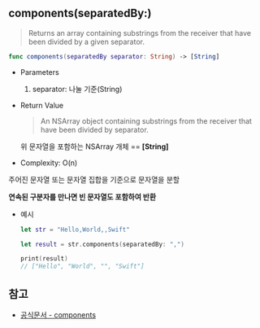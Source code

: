 ## components(separatedBy:)

> Returns an array containing substrings from the receiver that have been divided by a given separator.

```swift
func components(separatedBy separator: String) -> [String]
```

- Parameters

  1. separator: 나눌 기준(String)
     <br/>

- Return Value

  > An NSArray object containing substrings from the receiver that have been divided by separator.

  위 문자열을 포함하는 NSArray 개체 == **[String]**
  <br/>

- Complexity: O(n)

주어진 문자열 또는 문자열 집합을 기준으로 문자열을 분할

**연속된 구분자를 만나면 빈 문자열도 포함하여 반환**

- 예시

  ```swift
  let str = "Hello,World,,Swift"

  let result = str.components(separatedBy: ",")

  print(result)
  // ["Hello", "World", "", "Swift"]
  ```

## 참고

- [공식문서 - components](https://developer.apple.com/documentation/foundation/nsstring/1413214-components)
